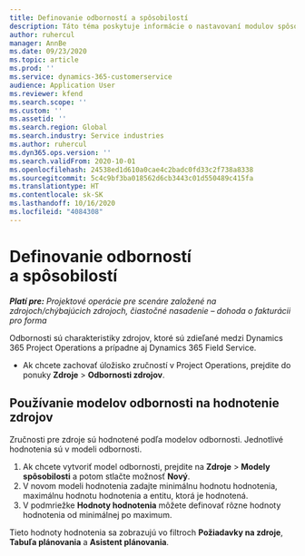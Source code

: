 ```yaml
---
title: Definovanie odborností a spôsobilostí
description: Táto téma poskytuje informácie o nastavovaní modulov spôsobilosti na hodnotenie zdrojov.
author: ruhercul
manager: AnnBe
ms.date: 09/23/2020
ms.topic: article
ms.prod: ''
ms.service: dynamics-365-customerservice
audience: Application User
ms.reviewer: kfend
ms.search.scope: ''
ms.custom: ''
ms.assetid: ''
ms.search.region: Global
ms.search.industry: Service industries
ms.author: ruhercul
ms.dyn365.ops.version: ''
ms.search.validFrom: 2020-10-01
ms.openlocfilehash: 24538ed1d610a0cae4c2badc0fd33c2f738a8338
ms.sourcegitcommit: 5c4c9bf3ba018562d6cb3443c01d550489c415fa
ms.translationtype: HT
ms.contentlocale: sk-SK
ms.lasthandoff: 10/16/2020
ms.locfileid: "4084308"
---
```

# <a name="define-skills-and-proficiencies"></a>Definovanie odborností a spôsobilostí

_**Platí pre:** Projektové operácie pre scenáre založené na zdrojoch/chýbajúcich zdrojoch, čiastočné nasadenie – dohoda o fakturácii pro forma_

Odbornosti sú charakteristiky zdrojov, ktoré sú zdieľané medzi Dynamics 365 Project Operations a prípadne aj Dynamics 365 Field Service. 

- Ak chcete zachovať úložisko zručností v Project Operations, prejdite do ponuky **Zdroje** \> **Odbornosti zdrojov**. 

## <a name="use-proficiency-models-to-rate-resources"></a>Používanie modelov odbornosti na hodnotenie zdrojov

Zručnosti pre zdroje sú hodnotené podľa modelov odbornosti. Jednotlivé hodnotenia sú v modeli odbornosti. 

1. Ak chcete vytvoriť model odbornosti, prejdite na **Zdroje** \> **Modely spôsobilosti** a potom stlačte možnosť **Nový**.
2. V novom modeli hodnotenia zadajte minimálnu hodnotu hodnotenia, maximálnu hodnotu hodnotenia a entitu, ktorá je hodnotená.
3. V podmriežke **Hodnoty hodnotenia** môžete definovať rôzne hodnoty hodnotenia od minimálnej po maximum.


Tieto hodnoty hodnotenia sa zobrazujú vo filtroch **Požiadavky na zdroje**, **Tabuľa plánovania** a **Asistent plánovania**.
